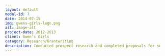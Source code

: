 ```yaml
---
layout: default
modal-id: 7
date: 2014-07-15
img: gwens-girls-logo.png
alt: image-alt
project-date: 2012-2013
client: Gwen's Girls
category: Research/Grantwriting
description: Conducted prospect research and completed proposals for submission.
---
```

